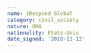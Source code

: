 ```yaml
---
name: iRespond Global
category: civil_society
nature: ONG
nationality: Etats-Unis
date_signed: '2018-11-12'
---
```

    
